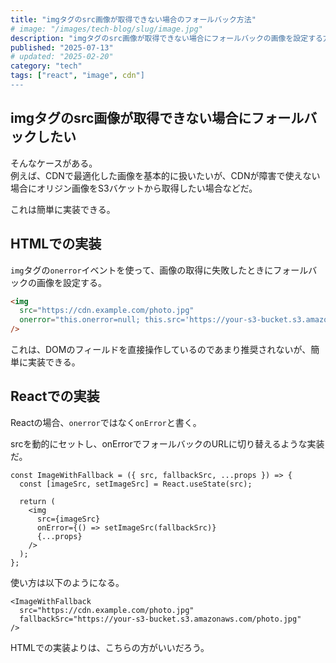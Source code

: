 ```yaml
---
title: "imgタグのsrc画像が取得できない場合のフォールバック方法"
# image: "/images/tech-blog/slug/image.jpg"
description: "imgタグのsrc画像が取得できない場合にフォールバックの画像を設定する方法を解説する。HTMLとReactの両方の実装方法を紹介する。"
published: "2025-07-13"
# updated: "2025-02-20"
category: "tech"
tags: ["react", "image", cdn"]
---
```


## imgタグのsrc画像が取得できない場合にフォールバックしたい

そんなケースがある。  
例えば、CDNで最適化した画像を基本的に扱いたいが、CDNが障害で使えない場合にオリジン画像をS3バケットから取得したい場合などだ。

これは簡単に実装できる。

## HTMLでの実装

`img`タグの`onerror`イベントを使って、画像の取得に失敗したときにフォールバックの画像を設定する。

```html
<img
  src="https://cdn.example.com/photo.jpg"
  onerror="this.onerror=null; this.src='https://your-s3-bucket.s3.amazonaws.com/photo.jpg';"
/>
```

これは、DOMのフィールドを直接操作しているのであまり推奨されないが、簡単に実装できる。

## Reactでの実装

Reactの場合、`onerror`ではなく`onError`と書く。

srcを動的にセットし、onErrorでフォールバックのURLに切り替えるような実装だ。

```react
const ImageWithFallback = ({ src, fallbackSrc, ...props }) => {
  const [imageSrc, setImageSrc] = React.useState(src);

  return (
    <img
      src={imageSrc}
      onError={() => setImageSrc(fallbackSrc)}
      {...props}
    />
  );
};
```

使い方は以下のようになる。

```react
<ImageWithFallback
  src="https://cdn.example.com/photo.jpg"
  fallbackSrc="https://your-s3-bucket.s3.amazonaws.com/photo.jpg"
/>
```

HTMLでの実装よりは、こちらの方がいいだろう。
